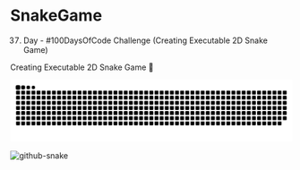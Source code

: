 # SnakeGame
37. Day - #100DaysOfCode Challenge (Creating Executable 2D Snake Game)

Creating Executable 2D Snake Game 🐍

![](https://raw.githubusercontent.com/platane/snk/output/github-contribution-grid-snake-dark.svg)

<picture>
  <source media="(prefers-color-scheme: dark)" srcset="github-snake-dark.svg" />
  <source media="(prefers-color-scheme: light)" srcset="github-snake.svg" />
  <img alt="github-snake" src="github-snake.svg" />
</picture>

